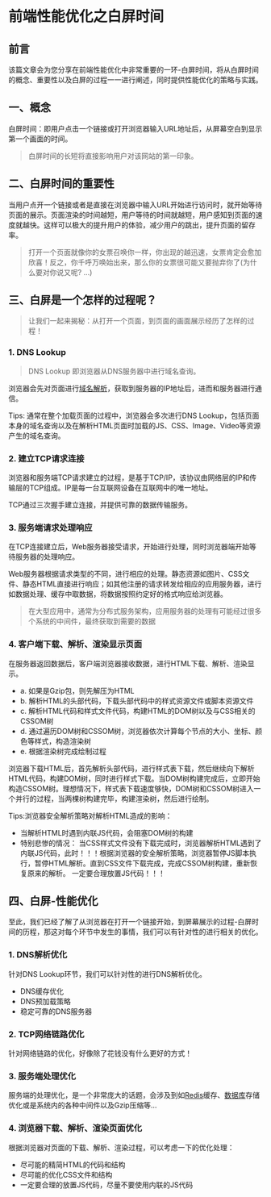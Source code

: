 # 前端性能优化之白屏时间

## 前言

该篇文章会为您分享在前端性能优化中非常重要的一环-白屏时间，将从白屏时间的概念、重要性以及白屏的过程一一进行阐述，同时提供性能优化的策略与实践。

## 一、概念

白屏时间：即用户点击一个链接或打开浏览器输入URL地址后，从屏幕空白到显示第一个画面的时间。

> 白屏时间的长短将直接影响用户对该网站的第一印象。

## 二、白屏时间的重要性

当用户点开一个链接或者是直接在浏览器中输入URL开始进行访问时，就开始等待页面的展示。页面渲染的时间越短，用户等待的时间就越短，用户感知到页面的速度就越快。这样可以极大的提升用户的体验，减少用户的跳出，提升页面的留存率。

> 打开一个页面就像你的女票召唤你一样，你出现的越迅速，女票肯定会愈加欣喜！反之，你千呼万唤始出来，那么你的女票很可能又要抛弃你了(为什么要对你说又呢? ...)

## 三、白屏是一个怎样的过程呢？

> 让我们一起来揭秘：从打开一个页面，到页面的画面展示经历了怎样的过程！

### 1\. DNS Lookup

> DNS Lookup 即浏览器从DNS服务器中进行域名查询。

浏览器会先对页面进行[域名解析](https://cloud.tencent.com/product/cns?from=10680)，获取到服务器的IP地址后，进而和服务器进行通信。

Tips: 通常在整个加载页面的过程中，浏览器会多次进行DNS Lookup，包括页面本身的域名查询以及在解析HTML页面时加载的JS、CSS、Image、Video等资源产生的域名查询。

### 2\. 建立TCP请求连接

浏览器和服务端TCP请求建立的过程，是基于TCP/IP，该协议由网络层的IP和传输层的TCP组成。IP是每一台互联网设备在互联网中的唯一地址。

TCP通过三次握手建立连接，并提供可靠的数据传输服务。

### 3\. 服务端请求处理响应

在TCP连接建立后，Web服务器接受请求，开始进行处理，同时浏览器端开始等待服务器的处理响应。

Web服务器根据请求类型的不同，进行相应的处理。静态资源如图片、CSS文件、静态HTML直接进行响应；如其他注册的请求转发给相应的应用服务器，进行如数据处理、缓存中取数据，将数据按照约定好的格式响应给浏览器。

> 在大型应用中，通常为分布式服务架构，应用服务器的处理有可能经过很多个系统的中间件，最终获取到需要的数据

### 4\. 客户端下载、解析、渲染显示页面

在服务器返回数据后，客户端浏览器接收数据，进行HTML下载、解析、渲染显示。

*   a. 如果是Gzip包，则先解压为HTML
*   b. 解析HTML的头部代码，下载头部代码中的样式资源文件或脚本资源文件
*   c. 解析HTML代码和样式文件代码，构建HTML的DOM树以及与CSS相关的CSSOM树
*   d. 通过遍历DOM树和CSSOM树，浏览器依次计算每个节点的大小、坐标、颜色等样式，构造渲染树
*   e. 根据渲染树完成绘制过程

浏览器下载HTML后，首先解析头部代码，进行样式表下载，然后继续向下解析HTML代码，构建DOM树，同时进行样式下载。当DOM树构建完成后，立即开始构造CSSOM树。理想情况下，样式表下载速度够快，DOM树和CSSOM树进入一个并行的过程，当两棵树构建完毕，构建渲染树，然后进行绘制。

Tips:浏览器安全解析策略对解析HTML造成的影响：

*   当解析HTML时遇到内联JS代码，会阻塞DOM树的构建
*   特别悲惨的情况： 当CSS样式文件没有下载完成时，浏览器解析HTML遇到了内联JS代码，此时！！！根据浏览器的安全解析策略，浏览器暂停JS脚本执行，暂停HTML解析。直到CSS文件下载完成，完成CSSOM树构建，重新恢复原来的解析。 一定要合理放置JS代码！！！

## 四、白屏-性能优化

至此，我们已经了解了从浏览器在打开一个链接开始，到屏幕展示的过程-白屏时间的历程，那这对每个环节中发生的事情，我们可以有针对性的进行相关的优化。

### 1\. DNS解析优化

针对DNS Lookup环节，我们可以针对性的进行DNS解析优化。

*   DNS缓存优化
*   DNS预加载策略
*   稳定可靠的DNS服务器

### 2\. TCP网络链路优化

针对网络链路的优化，好像除了花钱没有什么更好的方式！

### 3\. 服务端处理优化

服务端的处理优化，是一个非常庞大的话题，会涉及到如[Redis](https://cloud.tencent.com/product/crs?from=10680)缓存、[数据库](https://cloud.tencent.com/solution/database?from=10680)存储优化或是系统内的各种中间件以及Gzip压缩等...

### 4\. 浏览器下载、解析、渲染页面优化

根据浏览器对页面的下载、解析、渲染过程，可以考虑一下的优化处理：

*   尽可能的精简HTML的代码和结构
*   尽可能的优化CSS文件和结构
*   一定要合理的放置JS代码，尽量不要使用内联的JS代码
